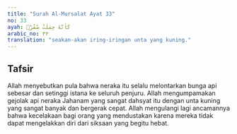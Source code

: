 ```yaml
---
title: "Surah Al-Mursalat Ayat 33"
no: 33
ayah: كَاَنَّهٗ جِمٰلَتٌ صُفْرٌۗ
arabic_no: ٣٣
translation: "seakan-akan iring-iringan unta yang kuning."
---
```


## Tafsir

Allah menyebutkan pula bahwa neraka itu selalu melontarkan bunga api sebesar dan setinggi istana ke seluruh penjuru. Allah mengumpamakan gejolak api neraka Jahanam yang sangat dahsyat itu dengan unta kuning yang sangat banyak dan bergerak cepat. Allah mengulangi lagi ancamannya bahwa kecelakaan bagi orang yang mendustakan karena mereka tidak dapat mengelakkan diri dari siksaan yang begitu hebat.